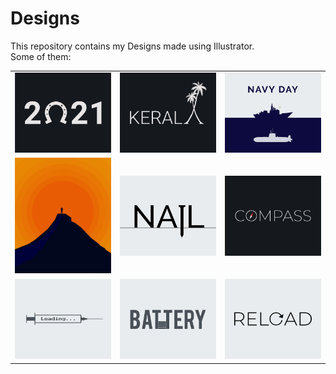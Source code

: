 # Designs
This repository contains my Designs made using Illustrator.<br>
Some of them:<br>
<table>
<tr><td><img src="./2021-01/png/01.1.2021.png"></td><td><img src="./2020-12/png/25.12.2020.png"></td><td><img src="./2020-12/png/04.12.2020.png"></td></tr>
<tr><td><img src="./2020-11/png/15.11.2020.png"></td><td><img src="./2020-11/png/24.11.2020.png"></td><td><img src="./2020-12/png/12.12.2020.png"></td></tr>
<tr><td><img src="./2020-11/png/30.11.2020.png"></td><td><img src="./2020-11/png/28.11.2020.png"></td><td><img src="./2020-11/png/25.11.2020.png"></td></tr>
</table>
